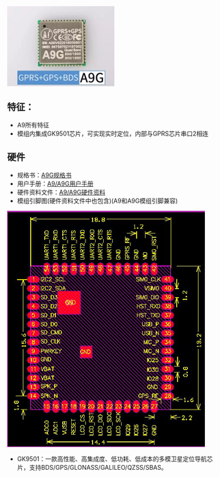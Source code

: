 
![](/assets/A9G.png)

## 特征：

* A9所有特征
* 模组内集成GK9501芯片，可实现实时定位，内部与GPRS芯片串口2相连

## 硬件

* 规格书：[A9G规格书](http://wiki.ai-thinker.com/_media/b102ps00a3_a9g_product_specification.pdf)
* 用户手册：[A9/A9G用户手册](http://wiki.ai-thinker.com/_media/a6_a9_a9g_gprs_user_manual.pdf)
* 硬件资料文件：[A9/A9G硬件资料](http://wiki.ai-thinker.com/_media/gprs/a6a9a9g_hardware_info.rar)
* 模组引脚图(硬件资料文件中也包含)(A9和A9G模组引脚兼容)

![](/assets/size.jpg)
* GK9501：一款高性能、高集成度、低功耗、低成本的多模卫星定位导航芯片，支持BDS/GPS/GLONASS/GALILEO/QZSS/SBAS。

